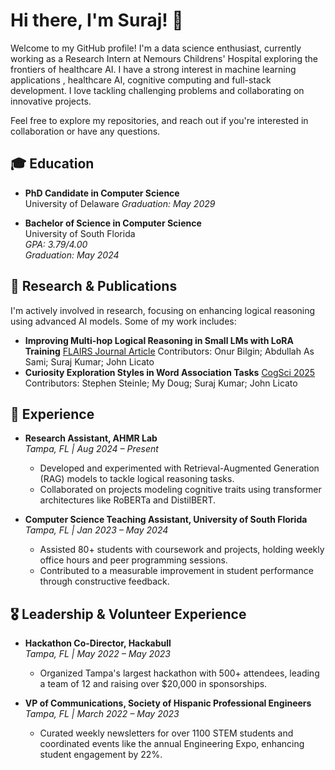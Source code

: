 # Hi there, I'm Suraj! 👋

Welcome to my GitHub profile! I'm a data science enthusiast, currently working as a Research Intern at Nemours Childrens' Hospital exploring the frontiers of healthcare AI. I have a strong interest in machine learning applications , healthcare AI, cognitive computing and full-stack development. I love tackling challenging problems and collaborating on innovative projects.

Feel free to explore my repositories, and reach out if you're interested in collaboration or have any questions. 

## 🎓 Education
- **PhD Candidate in Computer Science**  
  University of Delaware 
  _Graduation: May 2029_
  
- **Bachelor of Science in Computer Science**  
  University of South Florida  
  *GPA: 3.79/4.00*  
  _Graduation: May 2024_


## 🔬 Research & Publications

I'm actively involved in research, focusing on enhancing logical reasoning using advanced AI models. Some of my work includes:
- **Improving Multi-hop Logical Reasoning in Small LMs with LoRA Training** [FLAIRS Journal Article](https://journals.flvc.org/FLAIRS/article/view/138643)
  Contributors: Onur Bilgin; Abdullah As Sami; Suraj Kumar; John Licato
- **Curiosity Exploration Styles in Word Association Tasks** [CogSci 2025](https://cognitivesciencesociety.org/cogsci-2025/)
  Contributors: Stephen Steinle; My Doug; Suraj Kumar; John Licato

## 💼 Experience

- **Research Assistant, AHMR Lab**  
  _Tampa, FL | Aug 2024 – Present_  
  - Developed and experimented with Retrieval-Augmented Generation (RAG) models to tackle logical reasoning tasks.
  - Collaborated on projects modeling cognitive traits using transformer architectures like RoBERTa and DistilBERT.

- **Computer Science Teaching Assistant, University of South Florida**  
  _Tampa, FL | Jan 2023 – May 2024_  
  - Assisted 80+ students with coursework and projects, holding weekly office hours and peer programming sessions.
  - Contributed to a measurable improvement in student performance through constructive feedback.
## 🎖 Leadership & Volunteer Experience

- **Hackathon Co-Director, Hackabull**  
  _Tampa, FL | May 2022 – May 2023_  
  - Organized Tampa's largest hackathon with 500+ attendees, leading a team of 12 and raising over $20,000 in sponsorships.

- **VP of Communications, Society of Hispanic Professional Engineers**  
  _Tampa, FL | March 2022 – May 2023_  
  - Curated weekly newsletters for over 1100 STEM students and coordinated events like the annual Engineering Expo, enhancing student engagement by 22%.
 

<!--
- **Facilities Supervisor, USF Rec & Well**  
  _Tampa, FL | Jan 2021 – May 2024_  
  - Managed daily operations for multiple facilities, ensuring safety and efficiency while leading a team of 6.

## 🚀 Projects

- **Data RAG Pipeline**  
  *Duration: 26 hours | September 2024*  
  Developed a pipeline using Langchain, Pinecone, and Python to process 5TB of data into vector embeddings and deploy Retrieval-Augmented Generation (RAG) models for answering questions on classified documents.

- **Stock Analysis**  
  *Duration: 44 hours | March 2024*  
  Designed a Windows Form Application with C# and .NET to visualize stock data using candlestick charts, incorporating features like data binding and dynamic filtering for real-time updates.



## 🛠 Skills & Technologies

- **Programming:** Python, C#, .NET  
- **Machine Learning & AI:** Large Language Models (LLMs), Retrieval-Augmented Generation (RAG), LoRA Training, Transformers (RoBERTa, DistilBERT)  
- **Tools & Frameworks:** Langchain, Pinecone, Windows Forms  
- **Other:** Research, Data Analysis, Project Management, Teaching

## 🌐 Connect with Me

- [GitHub](https://github.com/SurajK-14)
- [LinkedIn](https://www.linkedin.com/in/suraj14cs/)
- Email: [kumar8@usf.edu](mailto:kumar8@usf.edu)
-->

<!--
Feel free to explore my repositories, and reach out if you're interested in collaboration or have any questions. 
-->

<!--
**SurajK-14/SurajK-14** is a ✨ _special_ ✨ repository because its `README.md` (this file) appears on your GitHub profile.

Here are some ideas to get you started:

- 🔭 I’m currently working on 
- 🌱 I’m currently learning 
- 👯 I’m looking to collaborate on ...
-    I'm the Head of Communications for Society of Hispanic Professional Engineers!

- 🤔 I’m looking for help with ...
- 💬 Ask me about ...
- 📫 How to reach me: ...
- 😄 Pronouns: ...
- ⚡ Fun fact: ...
-->
